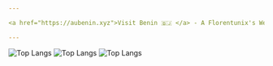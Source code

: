 ```yaml
---

<a href="https://aubenin.xyz">Visit Benin 🇧🇯 </a> - A Florentunix's Website

---
```


![Top Langs](https://github-readme-stats.vercel.app/api/top-langs?username=florentazd&show_icons=true&locale=en&layout=compact)
![Top Langs](https://github-readme-stats.vercel.app/api?username=florentazd&show_icons=true&locale=en&layout=compact)
![Top Langs](https://github-readme-streak-stats.herokuapp.com/?user=florentazd&show_icons=true&locale=en&layout=compact)
